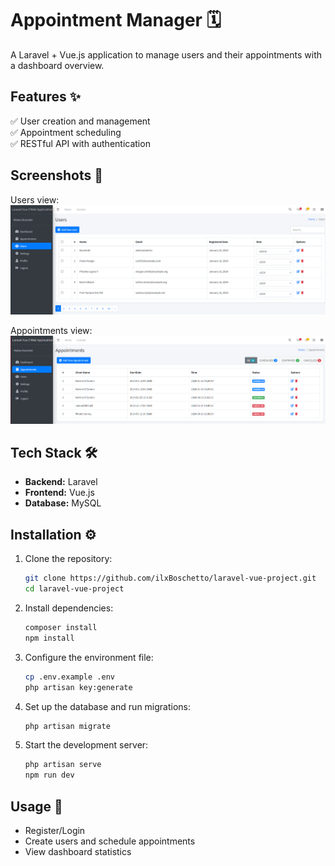 # **Appointment Manager** 🗓️

A Laravel + Vue.js application to manage users and their appointments with a dashboard overview.

## **Features** ✨

✅ User creation and management  
✅ Appointment scheduling  
✅ RESTful API with authentication

## Screenshots 📸

Users view:  
![Users Screenshot](resources/screenshots/users.png)

Appointments view:  
![Appointments Screenshot](resources/screenshots/appointments.png)

## **Tech Stack** 🛠️

-   **Backend:** Laravel
-   **Frontend:** Vue.js
-   **Database:** MySQL

## **Installation** ⚙️

1. Clone the repository:
    ```sh
    git clone https://github.com/ilxBoschetto/laravel-vue-project.git
    cd laravel-vue-project
    ```
2. Install dependencies:
    ```sh
    composer install
    npm install
    ```
3. Configure the environment file:
    ```sh
    cp .env.example .env
    php artisan key:generate
    ```
4. Set up the database and run migrations:
    ```sh
    php artisan migrate
    ```
5. Start the development server:
    ```sh
    php artisan serve
    npm run dev
    ```

## **Usage** 🚀

-   Register/Login
-   Create users and schedule appointments
-   View dashboard statistics
